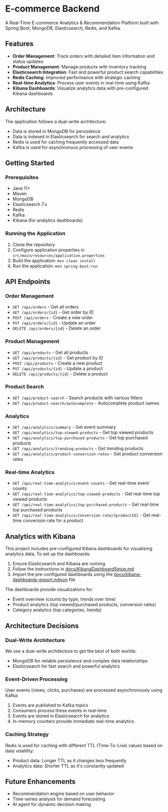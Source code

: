 # E-commerce Backend

A Real-Time E-commerce Analytics & Recommendation Platform built with Spring Boot, MongoDB, Elasticsearch, Redis, and Kafka.

## Features

- **Order Management**: Track orders with detailed item information and status updates
- **Product Management**: Manage products with inventory tracking
- **Elasticsearch Integration**: Fast and powerful product search capabilities
- **Redis Caching**: Improved performance with strategic caching
- **Real-time Analytics**: Process user events in real-time using Kafka
- **Kibana Dashboards**: Visualize analytics data with pre-configured Kibana dashboards

## Architecture

The application follows a dual-write architecture:
- Data is stored in MongoDB for persistence
- Data is indexed in Elasticsearch for search and analytics
- Redis is used for caching frequently accessed data
- Kafka is used for asynchronous processing of user events

## Getting Started

### Prerequisites

- Java 11+
- Maven
- MongoDB
- Elasticsearch 7.x
- Redis
- Kafka
- Kibana (for analytics dashboards)

### Running the Application

1. Clone the repository
2. Configure application properties in `src/main/resources/application.properties`
3. Build the application: `mvn clean install`
4. Run the application: `mvn spring-boot:run`

## API Endpoints

### Order Management

- `GET /api/orders` - Get all orders
- `GET /api/orders/{id}` - Get order by ID
- `POST /api/orders` - Create a new order
- `PUT /api/orders/{id}` - Update an order
- `DELETE /api/orders/{id}` - Delete an order

### Product Management

- `GET /api/products` - Get all products
- `GET /api/products/{id}` - Get product by ID
- `POST /api/products` - Create a new product
- `PUT /api/products/{id}` - Update a product
- `DELETE /api/products/{id}` - Delete a product

### Product Search

- `GET /api/product-search` - Search products with various filters
- `GET /api/product-search/autocomplete` - Autocomplete product names

### Analytics

- `GET /api/analytics/summary` - Get event summary
- `GET /api/analytics/top-viewed-products` - Get top viewed products
- `GET /api/analytics/top-purchased-products` - Get top purchased products
- `GET /api/analytics/trending-products` - Get trending products
- `GET /api/analytics/product-conversion-rates` - Get product conversion rates

### Real-time Analytics

- `GET /api/real-time-analytics/event-counts` - Get real-time event counts
- `GET /api/real-time-analytics/top-viewed-products` - Get real-time top viewed products
- `GET /api/real-time-analytics/top-purchased-products` - Get real-time top purchased products
- `GET /api/real-time-analytics/conversion-rate/{productId}` - Get real-time conversion rate for a product

## Analytics with Kibana

This project includes pre-configured Kibana dashboards for visualizing analytics data. To set up the dashboards:

1. Ensure Elasticsearch and Kibana are running
2. Follow the instructions in [docs/KibanaDashboardSetup.md](docs/KibanaDashboardSetup.md)
3. Import the pre-configured dashboards using the [docs/kibana-dashboards-export.ndjson](docs/kibana-dashboards-export.ndjson) file

The dashboards provide visualizations for:
- Event overview (counts by type, trends over time)
- Product analytics (top viewed/purchased products, conversion rates)
- Category analytics (top categories, trends)

## Architecture Decisions

### Dual-Write Architecture

We use a dual-write architecture to get the best of both worlds:
- MongoDB for reliable persistence and complex data relationships
- Elasticsearch for fast search and powerful analytics

### Event-Driven Processing

User events (views, clicks, purchases) are processed asynchronously using Kafka:
1. Events are published to Kafka topics
2. Consumers process these events in real-time
3. Events are stored in Elasticsearch for analytics
4. In-memory counters provide immediate real-time analytics

### Caching Strategy

Redis is used for caching with different TTL (Time-To-Live) values based on data volatility:
- Product data: Longer TTL as it changes less frequently
- Analytics data: Shorter TTL as it's constantly updated

## Future Enhancements

- Recommendation engine based on user behavior
- Time-series analysis for demand forecasting
- AI agent for dynamic decision making
